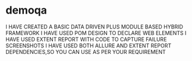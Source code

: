 # demoqa
I HAVE CREATED A BASIC DATA DRIVEN PLUS MODULE BASED HYBRID FRAMEWORK
I HAVE USED POM DESIGN TO DECLARE WEB ELEMENTS
I HAVE USED EXTENT REPORT WITH CODE TO CAPTURE FAILURE SCREENSHOTS
I HAVE USED BOTH ALLURE AND EXTENT REPORT DEPENDENCIES,SO YOU CAN USE AS PER YOUR REQUIREMENT
